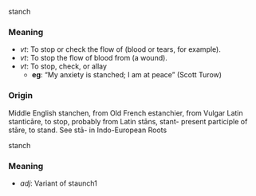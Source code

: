 stanch
### Meaning
+ _vt_: To stop or check the flow of (blood or tears, for example).
+ _vt_: To stop the flow of blood from (a wound).
+ _vt_: To stop, check, or allay
    + __eg__: “My anxiety is stanched; I am at peace” (Scott Turow)

### Origin

Middle English stanchen, from Old French estanchier, from Vulgar Latin stanticāre, to stop, probably from Latin stāns, stant- present participle of stāre, to stand. See stā- in Indo-European Roots

stanch
### Meaning
+ _adj_: Variant of staunch1

